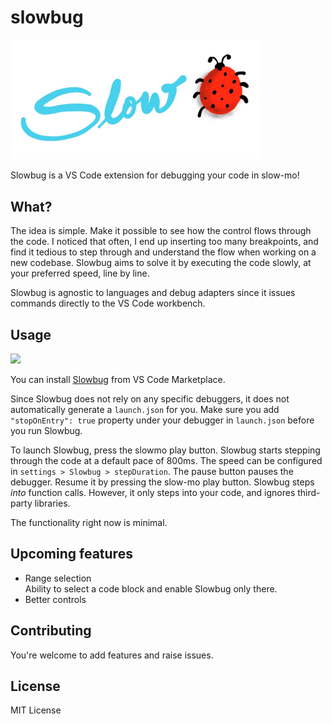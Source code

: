 # slowbug
<img src="images/banner.jpg" width="400px">

Slowbug is a VS Code extension for debugging your code in slow-mo!

## What?
The idea is simple. Make it possible to see how the control 
flows through the code. I noticed that often, I end up inserting 
too many breakpoints, and find it tedious to step through and
understand the flow when working on a new codebase. Slowbug aims
to solve it by executing the code slowly, at your preferred speed,
line by line. 

Slowbug is agnostic to languages and debug adapters since it 
issues commands directly to the VS Code workbench.

## Usage
<img src="images/slowbug_demo.gif" width="550">    

You can install [Slowbug](https://marketplace.visualstudio.com/items?itemName=srimukh.slowbug) from VS Code Marketplace.

Since Slowbug does not rely on any specific debuggers, it does not automatically
generate a `launch.json` for you. Make sure you add `"stopOnEntry": true` 
property under your debugger in `launch.json` before you run Slowbug.

To launch Slowbug, press the slowmo play button. Slowbug starts stepping through
the code at a default pace of 800ms. The speed can be configured in 
`settings > Slowbug > stepDuration`. The pause button pauses the debugger.
Resume it by pressing the slow-mo play button. Slowbug steps _into_ function calls.
However, it only steps into your code, and ignores third-party libraries.

The functionality right now is minimal.


## Upcoming features
* Range selection  
Ability to select a code block and enable Slowbug only there.
* Better controls


## Contributing
You're welcome to add features and raise issues. 

## License
MIT License